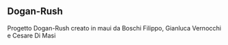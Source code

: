 ## Dogan-Rush
Progetto Dogan-Rush creato in maui da Boschi Filippo, Gianluca Vernocchi e Cesare Di Masi
